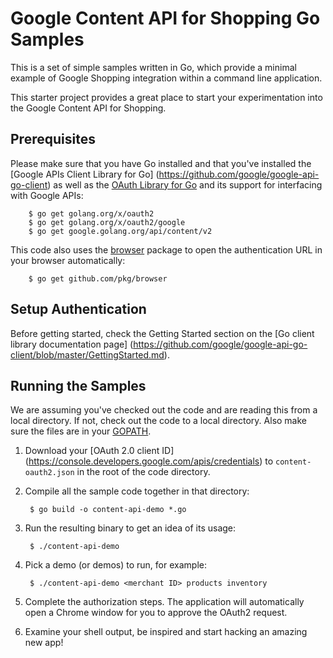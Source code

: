 # Google Content API for Shopping Go Samples

This is a set of simple samples written in Go, which provide a minimal
example of Google Shopping integration within a command line application.

This starter project provides a great place to start your experimentation into
the Google Content API for Shopping.

## Prerequisites

Please make sure that you have Go installed and that you've installed
the [Google APIs Client Library for Go]
(https://github.com/google/google-api-go-client) as well as the [OAuth Library
for Go](https://github.com/golang/oauth2) and its support for
interfacing with Google APIs:

        $ go get golang.org/x/oauth2
        $ go get golang.org/x/oauth2/google
        $ go get google.golang.org/api/content/v2

This code also uses the [browser](https://github.com/pkg/browser) package
to open the authentication URL in your browser automatically:

        $ go get github.com/pkg/browser

## Setup Authentication

Before getting started, check the Getting Started section on the [Go client
library documentation page]
(https://github.com/google/google-api-go-client/blob/master/GettingStarted.md).

## Running the Samples

We are assuming you've checked out the code and are reading this from a local
directory. If not, check out the code to a local directory.  Also make sure the
files are in your [GOPATH](https://github.com/golang/go/wiki/GOPATH).

1. Download your [OAuth 2.0 client ID]
   (https://console.developers.google.com/apis/credentials)
   to `content-oauth2.json` in the root of the code directory.

2. Compile all the sample code together in that directory:

        $ go build -o content-api-demo *.go

3. Run the resulting binary to get an idea of its usage:

        $ ./content-api-demo

4. Pick a demo (or demos) to run, for example:

        $ ./content-api-demo <merchant ID> products inventory

5. Complete the authorization steps. The application will automatically open a
   Chrome window for you to approve the OAuth2 request.

6. Examine your shell output, be inspired and start hacking an amazing new app!
